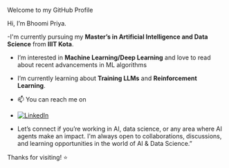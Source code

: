 Welcome to my GitHub Profile

Hi, I’m Bhoomi Priya.

-I'm currently pursuing my **Master’s in Artificial Intelligence and Data Science** from **IIIT Kota**. 

-  I’m interested in **Machine Learning/Deep Learning** and love to read about recent advancements in ML algorithms
-  I’m currently learning about **Training LLMs** and **Reinforcement Learning**.
- 📫 You can reach me on 
- [![LinkedIn](https://img.shields.io/badge/LinkedIn-blue?style=flat&logo=linkedin)]([https://www.linkedin.com/in/your-profile/](https://www.linkedin.com/in/bhoomi-priya/))
  
- Let’s connect if you’re working in AI, data science, or any area where AI agents make an impact.
I'm always open to collaborations, discussions, and learning opportunities in the world of AI & Data Science.”

Thanks for visiting! ⭐
<!---
BhoomiiPriya/BhoomiiPriya is a ✨ special ✨ repository because its `README.md` (this file) appears on your GitHub profile.
You can click the Preview link to take a look at your changes.
--->
